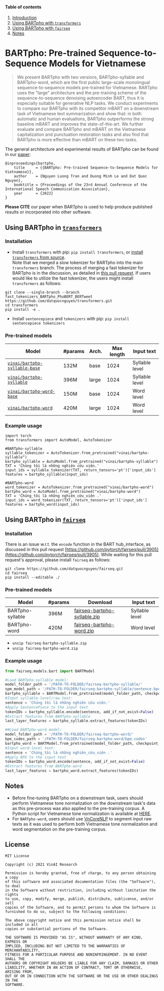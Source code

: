 #### Table of contents
1. [Introduction](#introduction)
2. [Using BARTpho with `transformers`](#transformers)
3. [Using BARTpho with `fairseq`](#fairseq)
4. [Notes](#notes)

# <a name="introduction"></a> BARTpho: Pre-trained Sequence-to-Sequence Models for Vietnamese


> We present BARTpho with two versions, BARTpho-syllable and BARTpho-word, which are the first public large-scale monolingual sequence-to-sequence models pre-trained for Vietnamese. BARTpho uses the "large" architecture and the pre-training scheme of the sequence-to-sequence denoising autoencoder BART, thus it is especially suitable for generative NLP tasks. We conduct experiments to compare our BARTpho with its competitor mBART on a downstream task of Vietnamese text summarization and show that: in both automatic and human evaluations, BARTpho outperforms the strong baseline mBART and improves the state-of-the-art. We further evaluate and compare BARTpho and mBART on the Vietnamese capitalization and punctuation restoration tasks and also find that BARTpho is more effective than mBART on these two tasks.

The general architecture and experimental results of BARTpho can be found in our [paper](https://arxiv.org/abs/2109.09701):

	@inproceedings{bartpho,
	    title     = {{BARTpho: Pre-trained Sequence-to-Sequence Models for Vietnamese}},
	    author    = {Nguyen Luong Tran and Duong Minh Le and Dat Quoc Nguyen},
	    booktitle = {Proceedings of the 23rd Annual Conference of the International Speech Communication Association},
	    year      = {2022}
	}

**Please CITE** our paper when BARTpho is used to help produce published results or incorporated into other software.


## <a name="transformers"></a> Using BARTpho in [`transformers`](https://github.com/huggingface/transformers)

### Installation
- Install `transformers` with pip: `pip install transformers`, or [install `transformers` from source](https://huggingface.co/docs/transformers/installation#installing-from-source).  <br />
Note that we merged a slow tokenizer for BARTpho into the main `transformers` branch. The process of merging a fast tokenizer for BARTpho is in the discussion, as detailed in [this pull request](https://github.com/huggingface/transformers/pull/17254). If users would like to utilize the fast tokenizer, the users might install `transformers` as follows:

```
git clone --single-branch --branch fast_tokenizers_BARTpho_PhoBERT_BERTweet https://github.com/datquocnguyen/transformers.git
cd transformers
pip install -e .
```

- Install `sentencepiece` and `tokenizers` with pip: `pip install sentencepiece tokenizers`

### Pre-trained models

Model | #params | Arch. | Max length | Input text
---|---|---|---|---
[`vinai/bartpho-syllable-base`](https://huggingface.co/vinai/bartpho-syllable-base) | 132M | base | 1024 | Syllable level
[`vinai/bartpho-syllable`](https://huggingface.co/vinai/bartpho-syllable) | 396M | large | 1024 | Syllable level
[`vinai/bartpho-word-base`](https://huggingface.co/vinai/bartpho-word-base) | 150M | base | 1024 | Word level
[`vinai/bartpho-word`](https://huggingface.co/vinai/bartpho-word) | 420M | large | 1024 | Word level

### Example usage

```python3
import torch
from transformers import AutoModel, AutoTokenizer

#BARTpho-syllable
syllable_tokenizer = AutoTokenizer.from_pretrained("vinai/bartpho-syllable")
bartpho_syllable = AutoModel.from_pretrained("vinai/bartpho-syllable")
TXT = 'Chúng tôi là những nghiên cứu viên.'  
input_ids = syllable_tokenizer(TXT, return_tensors='pt')['input_ids']
features = bartpho_syllable(input_ids)

#BARTpho-word
word_tokenizer = AutoTokenizer.from_pretrained("vinai/bartpho-word")
bartpho_word = AutoModel.from_pretrained("vinai/bartpho-word")
TXT = 'Chúng_tôi là những nghiên_cứu_viên .'  
input_ids = word_tokenizer(TXT, return_tensors='pt')['input_ids']
features = bartpho_word(input_ids)
```

## <a name="fairseq"></a> Using BARTpho in [`fairseq`](https://github.com/pytorch/fairseq)

### Installation

There is an issue w.r.t. the `encode` function in the BART hub_interface, as discussed in this pull request [https://github.com/pytorch/fairseq/pull/3905](https://github.com/pytorch/fairseq/pull/3905). While waiting for this pull request's approval, please install `fairseq` as follows:

	git clone https://github.com/datquocnguyen/fairseq.git
	cd fairseq
	pip install --editable ./

### Pre-trained models

Model | #params | Download | Input text
---|---|---|---
BARTpho-syllable | 396M | [fairseq-bartpho-syllable.zip](https://drive.google.com/file/d/1iw44DztS03JyVP9IcJx0Jh2q_3Y63oio/view?usp=sharing) | Syllable level
BARTpho-word | 420M | [fairseq-bartpho-word.zip](https://drive.google.com/file/d/1j23nCYQlqwwFQPpcwiogfZ9VHDHIO0UD/view?usp=sharing) | Word level

- `unzip fairseq-bartpho-syllable.zip`
- `unzip fairseq-bartpho-word.zip`

### Example usage

```python
from fairseq.models.bart import BARTModel  

#Load BARTpho-syllable model:  
model_folder_path = '/PATH-TO-FOLDER/fairseq-bartpho-syllable/'  
spm_model_path = '/PATH-TO-FOLDER/fairseq-bartpho-syllable/sentence.bpe.model'  
bartpho_syllable = BARTModel.from_pretrained(model_folder_path, checkpoint_file='model.pt', bpe='sentencepiece', sentencepiece_model=spm_model_path).eval()
#Input syllable-level/raw text:  
sentence = 'Chúng tôi là những nghiên cứu viên.'  
#Apply SentencePiece to the input text
tokenIDs = bartpho_syllable.encode(sentence, add_if_not_exist=False)
#Extract features from BARTpho-syllable
last_layer_features = bartpho_syllable.extract_features(tokenIDs)

##Load BARTpho-word model:  
model_folder_path = '/PATH-TO-FOLDER/fairseq-bartpho-word/'  
bpe_codes_path = '/PATH-TO-FOLDER/fairseq-bartpho-word/bpe.codes'  
bartpho_word = BARTModel.from_pretrained(model_folder_path, checkpoint_file='model.pt', bpe='fastbpe', bpe_codes=bpe_codes_path).eval()
#Input word-level text:  
sentence = 'Chúng_tôi là những nghiên_cứu_viên .'  
#Apply BPE to the input text
tokenIDs = bartpho_word.encode(sentence, add_if_not_exist=False)
#Extract features from BARTpho-word
last_layer_features = bartpho_word.extract_features(tokenIDs)
```

## <a name="notes"></a> Notes

-  Before fine-tuning BARTpho on a downstream task, users should perform Vietnamese tone normalization on the downstream task's data as this pre-process was also applied to the pre-training corpus. A Python script for Vietnamese tone normalization is available at [HERE](https://github.com/VinAIResearch/BARTpho/blob/main/VietnameseToneNormalization.md).
- For `BARTpho-word`, users should use [VnCoreNLP](https://github.com/vncorenlp/VnCoreNLP) to segment input raw texts as it was used to perform both Vietnamese tone normalization and word segmentation on the pre-training corpus. 


## License
    
    MIT License

    Copyright (c) 2021 VinAI Research

    Permission is hereby granted, free of charge, to any person obtaining a copy
    of this software and associated documentation files (the "Software"), to deal
    in the Software without restriction, including without limitation the rights
    to use, copy, modify, merge, publish, distribute, sublicense, and/or sell
    copies of the Software, and to permit persons to whom the Software is
    furnished to do so, subject to the following conditions:

    The above copyright notice and this permission notice shall be included in all
    copies or substantial portions of the Software.

    THE SOFTWARE IS PROVIDED "AS IS", WITHOUT WARRANTY OF ANY KIND, EXPRESS OR
    IMPLIED, INCLUDING BUT NOT LIMITED TO THE WARRANTIES OF MERCHANTABILITY,
    FITNESS FOR A PARTICULAR PURPOSE AND NONINFRINGEMENT. IN NO EVENT SHALL THE
    AUTHORS OR COPYRIGHT HOLDERS BE LIABLE FOR ANY CLAIM, DAMAGES OR OTHER
    LIABILITY, WHETHER IN AN ACTION OF CONTRACT, TORT OR OTHERWISE, ARISING FROM,
    OUT OF OR IN CONNECTION WITH THE SOFTWARE OR THE USE OR OTHER DEALINGS IN THE
    SOFTWARE.
